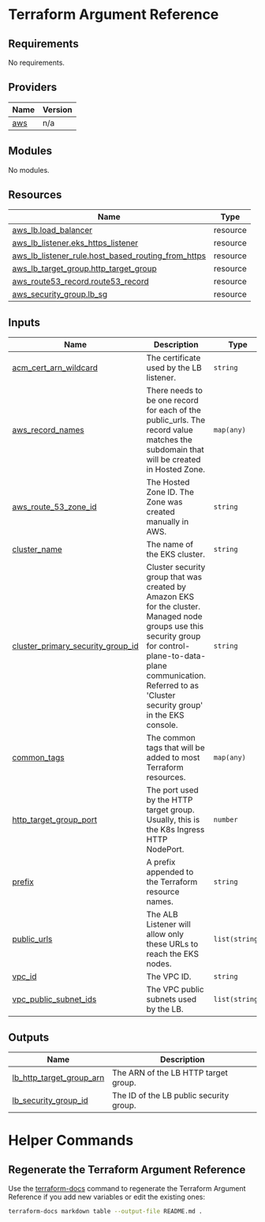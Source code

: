 # Terraform Argument Reference

<!-- BEGIN_TF_DOCS -->
## Requirements

No requirements.

## Providers

| Name | Version |
|------|---------|
| <a name="provider_aws"></a> [aws](#provider\_aws) | n/a |

## Modules

No modules.

## Resources

| Name | Type |
|------|------|
| [aws_lb.load_balancer](https://registry.terraform.io/providers/hashicorp/aws/latest/docs/resources/lb) | resource |
| [aws_lb_listener.eks_https_listener](https://registry.terraform.io/providers/hashicorp/aws/latest/docs/resources/lb_listener) | resource |
| [aws_lb_listener_rule.host_based_routing_from_https](https://registry.terraform.io/providers/hashicorp/aws/latest/docs/resources/lb_listener_rule) | resource |
| [aws_lb_target_group.http_target_group](https://registry.terraform.io/providers/hashicorp/aws/latest/docs/resources/lb_target_group) | resource |
| [aws_route53_record.route53_record](https://registry.terraform.io/providers/hashicorp/aws/latest/docs/resources/route53_record) | resource |
| [aws_security_group.lb_sg](https://registry.terraform.io/providers/hashicorp/aws/latest/docs/resources/security_group) | resource |

## Inputs

| Name | Description | Type | Default | Required |
|------|-------------|------|---------|:--------:|
| <a name="input_acm_cert_arn_wildcard"></a> [acm\_cert\_arn\_wildcard](#input\_acm\_cert\_arn\_wildcard) | The certificate used by the LB listener. | `string` | n/a | yes |
| <a name="input_aws_record_names"></a> [aws\_record\_names](#input\_aws\_record\_names) | There needs to be one record for each of the public\_urls. The record value matches the subdomain that will be created in Hosted Zone. | `map(any)` | n/a | yes |
| <a name="input_aws_route_53_zone_id"></a> [aws\_route\_53\_zone\_id](#input\_aws\_route\_53\_zone\_id) | The Hosted Zone ID. The Zone was created manually in AWS. | `string` | n/a | yes |
| <a name="input_cluster_name"></a> [cluster\_name](#input\_cluster\_name) | The name of the EKS cluster. | `string` | n/a | yes |
| <a name="input_cluster_primary_security_group_id"></a> [cluster\_primary\_security\_group\_id](#input\_cluster\_primary\_security\_group\_id) | Cluster security group that was created by Amazon EKS for the cluster. Managed node groups use this security group for control-plane-to-data-plane communication. Referred to as 'Cluster security group' in the EKS console. | `string` | n/a | yes |
| <a name="input_common_tags"></a> [common\_tags](#input\_common\_tags) | The common tags that will be added to most Terraform resources. | `map(any)` | n/a | yes |
| <a name="input_http_target_group_port"></a> [http\_target\_group\_port](#input\_http\_target\_group\_port) | The port used by the HTTP target group. Usually, this is the K8s Ingress HTTP NodePort. | `number` | `30000` | no |
| <a name="input_prefix"></a> [prefix](#input\_prefix) | A prefix appended to the Terraform resource names. | `string` | n/a | yes |
| <a name="input_public_urls"></a> [public\_urls](#input\_public\_urls) | The ALB Listener will allow only these URLs to reach the EKS nodes. | `list(string)` | n/a | yes |
| <a name="input_vpc_id"></a> [vpc\_id](#input\_vpc\_id) | The VPC ID. | `string` | n/a | yes |
| <a name="input_vpc_public_subnet_ids"></a> [vpc\_public\_subnet\_ids](#input\_vpc\_public\_subnet\_ids) | The VPC public subnets used by the LB. | `list(string)` | n/a | yes |

## Outputs

| Name | Description |
|------|-------------|
| <a name="output_lb_http_target_group_arn"></a> [lb\_http\_target\_group\_arn](#output\_lb\_http\_target\_group\_arn) | The ARN of the LB HTTP target group. |
| <a name="output_lb_security_group_id"></a> [lb\_security\_group\_id](#output\_lb\_security\_group\_id) | The ID of the LB public security group. |
<!-- END_TF_DOCS -->

# Helper Commands

## Regenerate the Terraform Argument Reference

Use the [terraform-docs](https://terraform-docs.io/how-to/insert-output-to-file/) command to regenerate the Terraform Argument Reference if you add new variables or edit the existing ones:

```bash
terraform-docs markdown table --output-file README.md .
```
